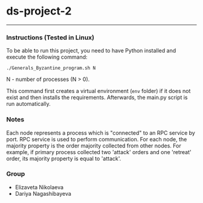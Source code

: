 # ds-project-2

-------------------

### Instructions (Tested in Linux)

To be able to run this project, you need to have Python installed and execute the following command:

```
./Generals_Byzantine_program.sh N
```
N - number of processes (N > 0).

This command first creates a virtual environment (`env` folder) if it does not exist and then installs the requirements. Afterwards, the main.py script is run automatically.

### Notes

Each node represents a process which is "connected" to an RPC service by port. RPC service is used to perform communication.
For each node, the majority property is the order majority collected from other nodes.
For example, if primary process collected two 'attack' orders and one 'retreat' order, its majority property is equal to 'attack'.

### Group

* Elizaveta Nikolaeva
* Dariya Nagashibayeva